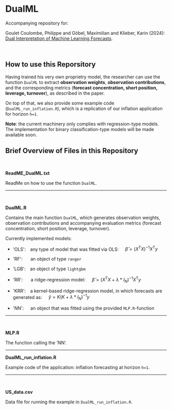 # DualML #
Accompanying repository for: 

Goulet Coulombe, Philippe and Göbel, Maximilian and Klieber, Karin (2024): [Dual Interpretation of Machine Learning Forecasts](https://papers.ssrn.com/sol3/papers.cfm?abstract_id=5029492).

<br>



## How to use this Reporsitory

Having trained his very own proprietry model, the researcher can use the function ``DualML`` to extract **observation weights**, **observation contributions**, and the corresponding metrics (**forecast concentration, short position, leverage, turnover**), as described in the paper.

On top of that, we also provide some example code (``DualML_run_inflation.R``), which is a replication of our inflation application for horizon ``h=1``.


**Note**: the current machinery only complies with regression-type models. The implementation for binary classification-type models will be made available soon.


## Brief Overview of Files in this Repository ##

<br>

**ReadME_DualML.txt**

ReadMe on how to use the function ``DualML``.

<hr>

<br>

**DualML.R**

Contains the main function ``DualML``, which generates observation weights, observation contributions and accompanying evaluation metrics (forecast concentration, short position, leverage, turnover).

Currently implemented models:

 - 'OLS':&emsp;any type of model that was fitted via OLS: $\quad \hat{\beta} = (X^\mathrm{T} X)^{-1} X^\mathrm{T}y$

 - 'RF':&emsp;&ensp;&nbsp;an object of type ``ranger``

 - 'LGB':&emsp;an object of type ``lightgbm``

 - 'RR':&emsp;&ensp;&nbsp;a ridge-regression model: $\quad \hat{\beta} = (X^\mathrm{T}X + \lambda*I_N)^{-1} X^\mathrm{T}y$

 - 'KRR':&emsp;a kernel-based ridge-regression model, in which forecasts are generated as: $\quad \hat{y} = K\left(K + \lambda*I_N\right)^{-1} y$

 - 'NN':&emsp;&ensp;an object that was fitted using the provided ``MLP.R``-function

<hr>

<br>

**MLP.R**

The function calling the 'NN'.

<hr>
    
**DualML_run_inflation.R**

Example code of the application: inflation forecasting at horizon ``h=1``.

<hr>

<br>
  
**US_data.csv**

Data file for running the example in ``DualML_run_inflation.R``.


